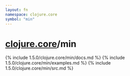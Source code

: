 ```yaml
---
layout: fn
namespace: clojure.core
symbol: "min"
---
```


# [clojure.core](../)/min

{% include 1.5.0/clojure.core/min/docs.md %}
{% include 1.5.0/clojure.core/min/examples.md %}
{% include 1.5.0/clojure.core/min/src.md %}

